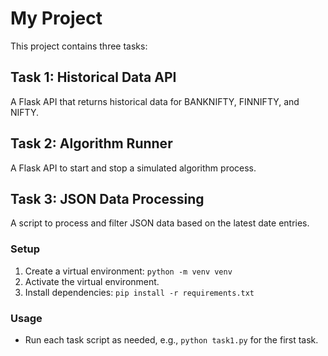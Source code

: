 # My Project

This project contains three tasks:

## Task 1: Historical Data API
A Flask API that returns historical data for BANKNIFTY, FINNIFTY, and NIFTY.

## Task 2: Algorithm Runner
A Flask API to start and stop a simulated algorithm process.

## Task 3: JSON Data Processing
A script to process and filter JSON data based on the latest date entries.

### Setup
1. Create a virtual environment: `python -m venv venv`
2. Activate the virtual environment.
3. Install dependencies: `pip install -r requirements.txt`

### Usage
- Run each task script as needed, e.g., `python task1.py` for the first task.
